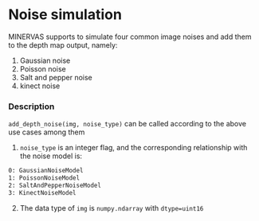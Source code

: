 # Noise simulation
MINERVAS supports to simulate four common image noises and add them to the depth map output, namely:
1. Gaussian noise
2. Poisson noise
3. Salt and pepper noise
4. kinect noise

<!-- ## Instructions for use -->
### Description
`add_depth_noise(img, noise_type)` can be called according to the above use cases
among them

1. `noise_type` is an integer flag, and the corresponding relationship with the noise model is:

```bash
0: GaussianNoiseModel
1: PoissonNoiseModel
2: SaltAndPepperNoiseModel
3: KinectNoiseModel
```
2. The data type of `img` is `numpy.ndarray` with `dtype=uint16`